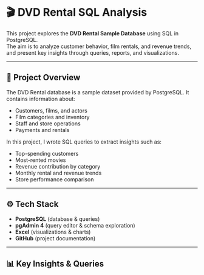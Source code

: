 # 🎬 DVD Rental SQL Analysis

This project explores the **DVD Rental Sample Database** using SQL in PostgreSQL.  
The aim is to analyze customer behavior, film rentals, and revenue trends, and present key insights through queries, reports, and visualizations.

---

## 📌 Project Overview
The DVD Rental database is a sample dataset provided by PostgreSQL. It contains information about:
- Customers, films, and actors
- Film categories and inventory
- Staff and store operations
- Payments and rentals  

In this project, I wrote SQL queries to extract insights such as:
- Top-spending customers
- Most-rented movies
- Revenue contribution by category
- Monthly rental and revenue trends
- Store performance comparison

---

## ⚙️ Tech Stack
- **PostgreSQL** (database & queries)  
- **pgAdmin 4** (query editor & schema exploration)  
- **Excel** (visualizations & charts)  
- **GitHub** (project documentation)  

---

## 📊 Key Insights & Queries
